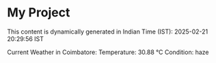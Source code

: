 # My Project

This content is dynamically generated in Indian Time (IST): 2025-02-21 20:29:56 IST


Current Weather in Coimbatore:
Temperature: 30.88 °C
Condition: haze
